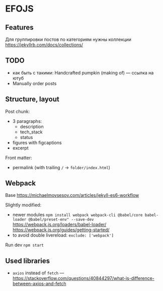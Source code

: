 # EFOJS
## Features
Для группировки постов по категориям нужны коллекции
https://jekyllrb.com/docs/collections/

## TODO
- как быть с такими: Handcrafted pumpkin (making of) — ссылка на ютуб
- Manually order posts

## Structure, layout
Post chunk:
- 3 paragraphs:
  - description
  - tech_stack
  - status
- figures with figcaptions
- excerpt

Front matter:
- permalink (with trailing `/` -> `folder/index.html`)


## Webpack
Base https://michaelmovsesov.com/articles/jekyll-es6-workflow  

Slightly modified:
- newer modules `npm install webpack webpack-cli @babel/core babel-loader @babel/preset-env" --save-dev`
 https://webpack.js.org/loaders/babel-loader/
 https://webpack.js.org/guides/getting-started/
- to avoid double livereload: `exclude: ['webpack']`

Run dev `npm start`

## Used libraries

- `axios` instead of `fetch` — https://stackoverflow.com/questions/40844297/what-is-difference-between-axios-and-fetch
